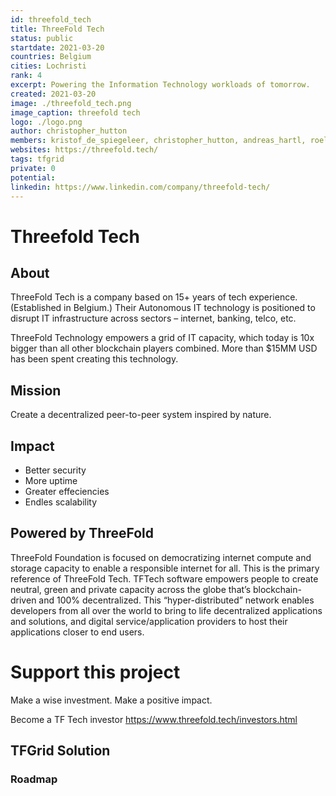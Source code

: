 ```yaml
---
id: threefold_tech
title: ThreeFold Tech
status: public
startdate: 2021-03-20
countries: Belgium
cities: Lochristi
rank: 4
excerpt: Powering the Information Technology workloads of tomorrow.
created: 2021-03-20
image: ./threefold_tech.png
image_caption: threefold tech
logo: ./logo.png
author: christopher_hutton
members: kristof_de_spiegeleer, christopher_hutton, andreas_hartl, roel_van_sabben, sabrina_sadik, owen_kemp
websites: https://threefold.tech/
tags: tfgrid
private: 0
potential: 
linkedin: https://www.linkedin.com/company/threefold-tech/
---
```


# Threefold Tech

## About

ThreeFold Tech is a company based on 15+ years of tech experience. (Established in Belgium.) Their Autonomous IT technology is positioned to disrupt IT infrastructure across sectors – internet, banking, telco, etc.

ThreeFold Technology empowers a grid of IT capacity, which today is 10x bigger than all other blockchain players combined. More than $15MM USD has been spent creating this technology.

## Mission

Create a decentralized peer-to-peer system inspired by nature.

## Impact

- Better security
- More uptime
- Greater effeciencies 
- Endles scalability

## Powered by ThreeFold

ThreeFold Foundation is focused on democratizing internet compute and storage capacity to enable a responsible internet for all. This is the primary reference of ThreeFold Tech. TFTech software empowers people to create neutral, green and private capacity across the globe that’s blockchain-driven and 100% decentralized. This “hyper-distributed” network enables developers from all over the world to bring to life decentralized applications and solutions, and digital service/application providers to host their applications closer to end users.

# Support this project

Make a wise investment.
Make a positive impact.

Become a TF Tech investor https://www.threefold.tech/investors.html

## TFGrid Solution

### Roadmap

